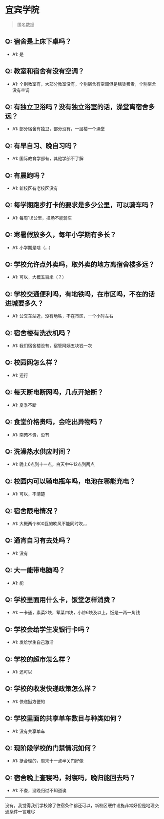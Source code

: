 # 宜宾学院

> 匿名数据

## Q: 宿舍是上床下桌吗？

- A1: 是

## Q: 教室和宿舍有没有空调？

- A1: 个别教室有，大部分教室没有，个别宿舍有空调但是租赁费贵，个别宿舍没有空调

## Q: 有独立卫浴吗？没有独立浴室的话，澡堂离宿舍多远？

- A1: 部分宿舍有独卫，部分没有，一层楼一个澡堂

## Q: 有早自习、晚自习吗？

- A1: 国际教育学部有，其他学部不了解

## Q: 有晨跑吗？

- A1: 新校区有老校区没有

## Q: 每学期跑步打卡的要求是多少公里，可以骑车吗？

- A1: 每周1.6公里，操场不能骑车

## Q: 寒暑假放多久，每年小学期有多长？

- A1: 小学期是啥（…）

## Q: 学校允许点外卖吗，取外卖的地方离宿舍楼多远？

- A1: 可以，大概五百米（？）

## Q: 学校交通便利吗，有地铁吗，在市区吗，不在的话进城要多久？

- A1: 公交车站近，没有地铁，不在市区，一个小时左右

## Q: 宿舍楼有洗衣机吗？

- A1: 我们宿舍楼没有，宿管阿姨五块钱一次

## Q: 校园网怎么样？

- A1: 还行

## Q: 每天断电断网吗，几点开始断？

- A1: 夏季不断

## Q: 食堂价格贵吗，会吃出异物吗？

- A1: 南苑不贵，没有

## Q: 洗澡热水供应时间？

- A1: 晚上6点到十一点，白天中午12点到两点

## Q: 校园内可以骑电瓶车吗，电池在哪能充电？

- A1: 可以，不清楚

## Q: 宿舍限电情况？

- A1: 大概两个800瓦的吹风不能同时吹，，

## Q: 通宵自习有去处吗？

- A1: 没有

## Q: 大一能带电脑吗？

- A1: 能

## Q: 学校里面用什么卡，饭堂怎样消费？

- A1: 一卡通，素菜2块，荤菜四块，小炒6块及以上，饭是一两一角钱

## Q: 学校会给学生发银行卡吗？

- A1: 发给学生自己激活

## Q: 学校的超市怎么样？

- A1: 还可以

## Q: 学校的收发快递政策怎么样？

- A1: 快递挺方便的

## Q: 学校里面的共享单车数目与种类如何？

- A1: 没有共享单车

## Q: 现阶段学校的门禁情况如何？

- A1: 挺合理的，周末十一点半关门好像

## Q: 宿舍晚上查寝吗，封寝吗，晚归能回去吗？

- A1: 不查，没晚归过不知道诶

***

没有，我觉得我们学校除了住宿条件都还可以，新校区硬件设施非常好但是地理交通条件一言难尽